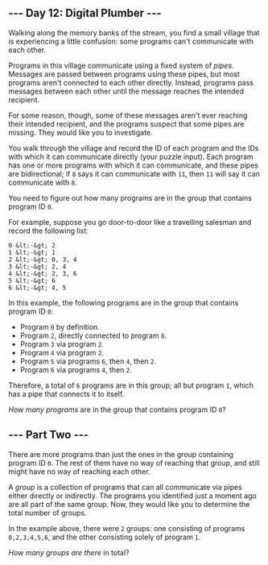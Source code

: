 ## --- Day 12: Digital Plumber ---

Walking along the memory banks of the stream, you find a small village that is experiencing a little confusion: some programs can't communicate with each other.

Programs in this village communicate using a fixed system of _pipes_. Messages are passed between programs using these pipes, but most programs aren't connected to each other directly. Instead, programs pass messages between each other until the message reaches the intended recipient.

For some reason, though, some of these messages aren't ever reaching their intended recipient, and the programs suspect that some <span title="Yes, citizens, plumbing! It's the latest invention to hit Rome!">pipes</span> are missing. They would like you to investigate.

You walk through the village and record the ID of each program and the IDs with which it can communicate directly (your puzzle input). Each program has one or more programs with which it can communicate, and these pipes are bidirectional; if `` 8 `` says it can communicate with `` 11 ``, then `` 11 `` will say it can communicate with `` 8 ``.

You need to figure out how many programs are in the group that contains program ID `` 0 ``.

For example, suppose you go door-to-door like a travelling salesman and record the following list:

    0 &lt;-&gt; 2
    1 &lt;-&gt; 1
    2 &lt;-&gt; 0, 3, 4
    3 &lt;-&gt; 2, 4
    4 &lt;-&gt; 2, 3, 6
    5 &lt;-&gt; 6
    6 &lt;-&gt; 4, 5

In this example, the following programs are in the group that contains program ID `` 0 ``:

*   Program `` 0 `` by definition.
*   Program `` 2 ``, directly connected to program `` 0 ``.
*   Program `` 3 `` via program `` 2 ``.
*   Program `` 4 `` via program `` 2 ``.
*   Program `` 5 `` via programs `` 6 ``, then `` 4 ``, then `` 2 ``.
*   Program `` 6 `` via programs `` 4 ``, then `` 2 ``.

Therefore, a total of `` 6 `` programs are in this group; all but program `` 1 ``, which has a pipe that connects it to itself.

_How many programs_ are in the group that contains program ID `` 0 ``?

## --- Part Two ---

There are more programs than just the ones in the group containing program ID `` 0 ``. The rest of them have no way of reaching that group, and still might have no way of reaching each other.

A _group_ is a collection of programs that can all communicate via pipes either directly or indirectly. The programs you identified just a moment ago are all part of the same group. Now, they would like you to determine the total number of groups.

In the example above, there were `` 2 `` groups: one consisting of programs `` 0,2,3,4,5,6 ``, and the other consisting solely of program `` 1 ``.

_How many groups are there_ in total?